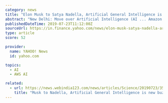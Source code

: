 ```yaml
---
category: news
title: "Elon Musk to Satya Nadella, Artificial General Intelligence is new buzzword"
abstract: "New Delhi: Move over Artificial Intelligence (AI ... Amazon Web Services (AWS) and YC Research committed $1 billion for OpenAI to advance digital intelligence for humanity's maximum benefit."
publishedDateTime: 2019-07-23T11:12:00Z
sourceUrl: https://in.finance.yahoo.com/news/elon-musk-satya-nadella-artificial-104138932.html
type: article
score: 52

provider:
  name: YAHOO! News
  id: yahoo.com

topics:
  - AI
  - AWS AI

related:
  - url: https://news.webindia123.com/news/articles/Science/20190723/3573040.html
    title: "Musk to Nadella, Artificial General Intelligence is new buzzword"
---
```

